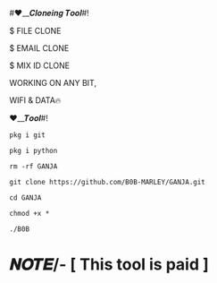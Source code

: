 
#❤︎__𝑪𝒍𝒐𝒏𝒆𝒊𝒏𝒈 𝑻𝒐𝒐𝒍#!

$ FILE CLONE

$ EMAIL CLONE

$ MIX ID CLONE

WORKING ON ANY BIT,

WIFI & DATA🔥

❤︎__𝑻𝒐𝒐𝒍#!
```
pkg i git

pkg i python

rm -rf GANJA

git clone https://github.com/B0B-MARLEY/GANJA.git

cd GANJA

chmod +x *

./B0B
```
# 𝑵𝑶𝑻𝑬/- [ This tool is paid ]




